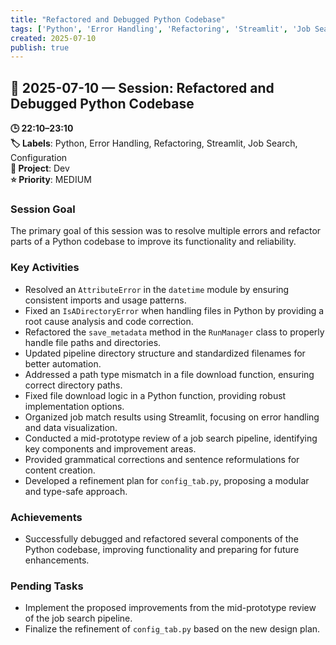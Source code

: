 ```yaml
---
title: "Refactored and Debugged Python Codebase"
tags: ['Python', 'Error Handling', 'Refactoring', 'Streamlit', 'Job Search', 'Configuration']
created: 2025-07-10
publish: true
---
```


## 📅 2025-07-10 — Session: Refactored and Debugged Python Codebase

**🕒 22:10–23:10**  
**🏷️ Labels**: Python, Error Handling, Refactoring, Streamlit, Job Search, Configuration  
**📂 Project**: Dev  
**⭐ Priority**: MEDIUM  


### Session Goal
The primary goal of this session was to resolve multiple errors and refactor parts of a Python codebase to improve its functionality and reliability.

### Key Activities
- Resolved an `AttributeError` in the `datetime` module by ensuring consistent imports and usage patterns.
- Fixed an `IsADirectoryError` when handling files in Python by providing a root cause analysis and code correction.
- Refactored the `save_metadata` method in the `RunManager` class to properly handle file paths and directories.
- Updated pipeline directory structure and standardized filenames for better automation.
- Addressed a path type mismatch in a file download function, ensuring correct directory paths.
- Fixed file download logic in a Python function, providing robust implementation options.
- Organized job match results using Streamlit, focusing on error handling and data visualization.
- Conducted a mid-prototype review of a job search pipeline, identifying key components and improvement areas.
- Provided grammatical corrections and sentence reformulations for content creation.
- Developed a refinement plan for `config_tab.py`, proposing a modular and type-safe approach.

### Achievements
- Successfully debugged and refactored several components of the Python codebase, improving functionality and preparing for future enhancements.

### Pending Tasks
- Implement the proposed improvements from the mid-prototype review of the job search pipeline.
- Finalize the refinement of `config_tab.py` based on the new design plan.

